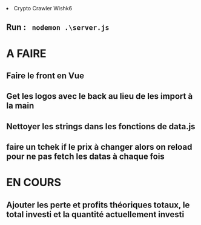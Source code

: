 <li> Crypto Crawler Wishk6</li>
<h2>Run : <code> nodemon .\server.js</code></h2>

<h1> A FAIRE </h1> 
<h2> Faire le front en Vue  </h2>
<h2> Get les logos avec le back au lieu de les import à la main  </h2>
<h2> Nettoyer les strings dans les fonctions de data.js  </h2>
<h2> faire un tchek if le prix à changer alors on reload pour ne pas fetch les datas à chaque fois  </h2>

<h1> EN COURS  </h1>
<h2> Ajouter les perte et profits théoriques totaux, le total investi et la quantité actuellement investi  </h2>
        
